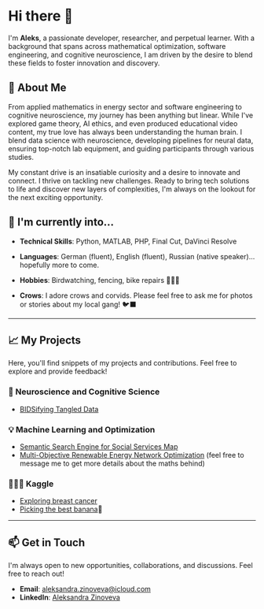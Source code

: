 # Hi there 👋

I'm **Aleks**, a passionate developer, researcher, and perpetual learner. With a background that spans across mathematical optimization, software engineering, and cognitive neuroscience, I am driven by the desire to blend these fields to foster innovation and discovery.

## 🚀 About Me

From applied mathematics in energy sector and software engineering to cognitive neuroscience, my journey has been anything but linear. While I've explored game theory, AI ethics, and even produced educational video content, my true love has always been understanding the human brain. I blend data science with neuroscience, developing pipelines for neural data, ensuring top-notch lab equipment, and guiding participants through various studies.

My constant drive is an insatiable curiosity and a desire to innovate and connect. I thrive on tackling new challenges. Ready to bring tech solutions to life and discover new layers of complexities, I'm always on the lookout for the next exciting opportunity.

## 🌟 I'm currently into...

- **Technical Skills**: Python, MATLAB, PHP, Final Cut, DaVinci Resolve
- **Languages**: German (fluent), English (fluent), Russian (native speaker)... hopefully more to come.
- **Hobbies**: Birdwatching, fencing, bike repairs 🚴🏼‍♀️

- **Crows**: I adore crows and corvids. Please feel free to ask me for photos or stories about my local gang! 🐦‍⬛

---

## 📈 My Projects

Here, you'll find snippets of my projects and contributions. Feel free to explore and provide feedback!

### 🧠 Neuroscience and Cognitive Science
- [BIDSifying Tangled Data](https://github.com/azinoveva/memoreeg2bids)

### 💡 Machine Learning and Optimization
- [Semantic Search Engine for Social Services Map](https://github.com/azinoveva/social_ai)
- [Multi-Objective Renewable Energy Network Optimization](https://github.com/azinoveva/mouc_vre) (feel free to message me to get more details about the maths behind)

### 👩🏽‍💻 Kaggle
- [Exploring breast cancer](https://www.kaggle.com/code/azinoveva/wisconsin-breast-cancer-exploratory-ppii)
- [Picking the best banana](https://www.kaggle.com/code/azinoveva/banana-quality-exploratory-ppii)🍌
---

## 📫 Get in Touch

I'm always open to new opportunities, collaborations, and discussions. Feel free to reach out!

- **Email**: [aleksandra.zinoveva@icloud.com](mailto:aleksandra.zinoveva@icloud.com)
- **LinkedIn**: [Aleksandra Zinoveva](https://www.linkedin.com/in/aleksandrazinoveva/)
